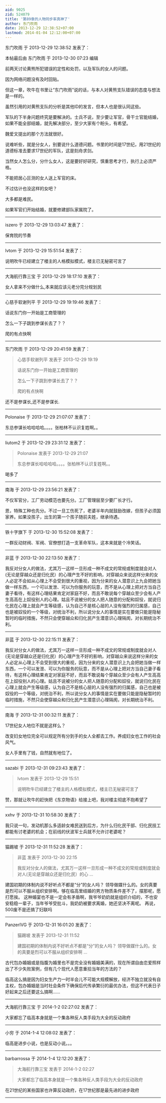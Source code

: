 ```yaml
---
aid: 9025
zid: 524079
title: '第89章的人物同步率真神了'
author: 东门吹雨
date: 2013-12-29 12:38:52+07:00
lastmod: 2014-01-04 12:12:00+07:00
---
```


东门吹雨 于 2013-12-29 12:38:52 发表了：

本帖最后由 东门吹雨 于 2013-12-30 07:23 编辑 

前两天讨论黄熊所犯错误的定性和处罚，以及军队的女人的问题。

因为网络问题没有及时回贴。

但这一章，吹牛在书里让“东门吹雨”说的话，与本人对黄熊支队错误的态度与想法是一样的。

虽然引用的对黄熊支队的分析是其他ID的发言，但本人也是很认同这些。

军队的下半身问题终究是要解决的。士兵不说，至少要让军官，骨干士官能结婚，如果不能全部结婚，就先解决部分，至少大家有个盼头，有希望。

魏爱文提出的那个方法就很好。

说难听些，就是分女人，别要说什么道德问题。书里的时间是17世纪，用21世纪的道德标准去要求17世纪的军队，这是刻舟求剑。

当然女人怎么分，分什么女人，这是要好好研究，慎重思考才行，执行上必须严格。

不能把居心叵测的女人送上军官的床。

不过估计也没这样的女吧？

大多都是难民。

如果军官们开始结婚，就要修建部队家属院了。

---------

iszero 于 2013-12-29 13:03:47 发表了：

保育院的节奏

---------

lvtom 于 2013-12-29 15:51:54 发表了：

说明吹牛已经建立了楼主的人格模拟模式，楼主已无秘密可言了

---------

大海航行靠三宝 于 2013-12-29 18:17:10 发表了：

女人拿来不分做什么,本来就应该元老分完分规划民

---------

心慈手软谢列平 于 2013-12-29 19:19:46 发表了：

话说东门你一开始是工商管理的

怎么一下子跳到参谋长去了？？

爬的有点快啊

---------

东门吹雨 于 2013-12-29 20:41:59 发表了：

> 心慈手软谢列平 发表于 2013-12-29 19:19
> 
> 话说东门你一开始是工商管理的
> 
> 怎么一下子跳到参谋长去了？？
> 
> 爬的有点快啊



还不是参谋长,还不是参谋长.

---------

Polonaise 于 2013-12-29 21:07:07 发表了：

东总参谋长哈哈哈哈。。。。张柏林不认识复姓啊。。

---------

liutom2 于 2013-12-29 23:31:12 发表了：

> Polonaise 发表于 2013-12-29 21:07
> 
> 东总参谋长哈哈哈哈。。。。张柏林不认识复姓啊。。



喝多了

---------

南海 于 2013-12-29 23:56:21 发表了：

不仅军官分，工厂劳动模范也要先分。工厂管理层至少要厂长才行。

恩，特殊工种也先分。不过一旦工伤死了，老婆半年内就鼓励改嫁，但孩子必须国家养。如果没孩子，出生的第一个孩子随前夫姓，继承待遇。

---------

铁十字旗下 于 2013-12-30 15:52:08 发表了：

一群反动财阀、军阀、官僚想打造一支革命军队，这本来就是个冷笑话。

---------

非蓝 于 2013-12-30 22:13:50 发表了：

我反对分女人的做法，尤其万一这样一旦形成一种不成文的常规或制度就会对人(无论是穿越众还是归化民）的心理产生不好的影响，对穿越众来说这样分来的女人必定不会如从心理上不会受到很大的重视，因为分来的女人潜意识上九会把她当做一样东西，一个可以发泄、可以为你服务的玩意，而不是从心理上把对方当自己妻子看待，有这样心理结果肯定对家庭不好，而且不敢说每个穿越众至少会有人产生高高在上奴役别人的心理。姑且不说被分的女人把人随意的分配和奴役，就说归化民在心理上就会产生等级感，认为自己不是核心层的人没有强烈的归属感，自己也是被奴役的一个等级，对统治不利，所以说分女人的事情是实在要做只能是隐秘暂时的临时措施，不然只会使穿越众和归化民产生潜意识心理隔阂，对长期统治不利。

---------

非蓝 于 2013-12-30 22:15:11 发表了：

我反对分女人的做法，尤其万一这样一旦形成一种不成文的常规或制度就会对人(无论是穿越众还是归化民）的心理产生不好的影响，对穿越众来说这样分来的女人必定从心理上不会受到很大的重视，因为分来的女人潜意识上九会把她当做一样东西，一个可以发泄、可以为你服务的玩意，而不是从心理上把对方当自己妻子看待，有这样心理结果肯定对家庭不好，而且不敢说每个穿越众至少会有人产生高高在上奴役别人的心理。姑且不说被分的女人把人随意的分配和奴役，就说归化民在心理上就会产生等级感，认为自己不是核心层的人没有强烈的归属感，自己也是被奴役的一个等级，对统治不利，所以说分女人的事情是实在要做只能是隐秘暂时的临时措施，不然只会使穿越众和归化民产生潜意识心理隔阂，对长期统治不利。

---------

南海 于 2013-12-31 00:32:11 发表了：

17世纪女人地位不就是这样么？

改变妇女地位完全可以规定所有分到手的女人全都去工作。养成妇女也工作的社会风气。

女人手里有了钱，自然就有地位了。

---------

sazabi 于 2013-12-31 09:23:43 发表了：

> lvtom 发表于 2013-12-29 15:51
> 
> 说明吹牛已经建立了楼主的人格模拟模式，楼主已无秘密可言了



赞，那就让吹牛的赶快把《东京物语》给接上吧，我对楼主彻底不抱希望了

---------

xxhv 于 2013-12-31 10:58:30 发表了：

我只说一句，发动机那么多适龄女难民送到后方，为什么归化民干部、归化民技工都能有讨老婆的机会；在前线的伏波军士兵就不允许讨老婆呢？

---------

猫踢坡 于 2013-12-31 11:52:28 发表了：

> 非蓝 发表于 2013-12-30 22:15
> 
> 我反对分女人的做法，尤其万一这样一旦形成一种不成文的常规或制度就会对人(无论是穿越众还是归化民）的心 ...



建国初期的体制内说不好听点不都是“分”的女人吗？ 领导做媒什么的。女的真要是烈可以不服从组织安排啊。够在临高里结婚的男方物质条件差不了，摆那呢，愿打愿挨。 这种婚宴也不是一定会有矛盾啊，我爷爷奶奶就是组织介绍的，不也安安稳稳一辈子，当年爷爷受批斗，我奶奶被要求离婚，她还坚决不离呢。 再说，500废不是还搞了妇联吗

---------

PanzerIVG 于 2013-12-31 16:01:20 发表了：

> 猫踢坡 发表于 2013-12-31 11:52
> 
> 建国初期的体制内说不好听点不都是“分”的女人吗？ 领导做媒什么的。女的真要是烈可以不服从组织安排啊 ...



古代包办婚姻或是指腹为婚里也不是完全没有婚姻美满的，现在所谓自由恋爱照样出了不少失败案例，但有几个现代人愿意重拾当年的方法的？

临高这么搞是因为妇女生产力一时半会儿不可能大规模解放，经济不独立就没有自主权，包办婚姻是当时社会条件下确保后代传承繁衍的最优办法，但这不代表日子好起来之后还要这么搞啊……

---------

大海航行靠三宝 于 2014-1-2 02:27:02 发表了：

大家都忘了临高本身就是一个集各种反人类手段为大全的反动政府

---------

小穷 于 2014-1-4 12:08:02 发表了：

临高是进步小说，也是反动小说。。。

---------

barbarrossa 于 2014-1-4 12:12:20 发表了：

> 大海航行靠三宝 发表于 2014-1-2 02:27
> 
> 大家都忘了临高本身就是一个集各种反人类手段为大全的反动政府



在21世纪的某些国家也许算反动政府，在17世纪那是最先进的进步政府

---------

